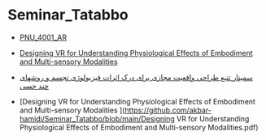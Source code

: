 # Seminar_Tatabbo
- [PNU_4001_AR](https://github.com/akbar-hamidi/PNU_4001_AR)

- [Designing VR for Understanding Physiological Effects of Embodiment and Multi-sensory Modalities](https://github.com/akbar-hamidi/PNU_4001_AR)

- [سمینار تتبع  طراحی واقعیت مجازی برای درک اثرات فیزیولوژی تجسم و روشهای چند حسی ](https://github.com/akbar-hamidi/Seminar_Tatabbo/blob/main/Seminar_TaTaBo_akbar_hamidi.pdf)

- [Designing VR for Understanding Physiological Effects of Embodiment and Multi-sensory Modalities ](https://github.com/akbar-hamidi/Seminar_Tatabbo/blob/main/Designing VR for Understanding Physiological Effects of Embodiment and Multi-sensory Modalities.pdf)
